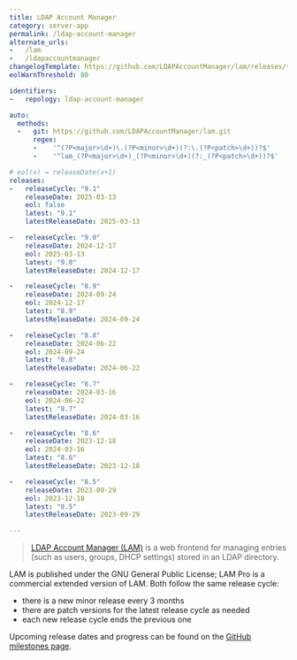 ```yaml
---
title: LDAP Account Manager
category: server-app
permalink: /ldap-account-manager
alternate_urls:
-   /lam
-   /ldapaccountmanager
changelogTemplate: https://github.com/LDAPAccountManager/lam/releases/tag/__LATEST__
eolWarnThreshold: 80

identifiers:
-   repology: ldap-account-manager

auto:
  methods:
  -   git: https://github.com/LDAPAccountManager/lam.git
      regex:
      -    '^(?P<major>\d+)\.(?P<minor>\d+)(?:\.(?P<patch>\d+))?$'
      -    '^lam_(?P<major>\d+)_(?P<minor>\d+)(?:_(?P<patch>\d+))?$'

# eol(x) = releaseDate(x+1)
releases:
-   releaseCycle: "9.1"
    releaseDate: 2025-03-13
    eol: false
    latest: "9.1"
    latestReleaseDate: 2025-03-13

-   releaseCycle: "9.0"
    releaseDate: 2024-12-17
    eol: 2025-03-13
    latest: "9.0"
    latestReleaseDate: 2024-12-17

-   releaseCycle: "8.9"
    releaseDate: 2024-09-24
    eol: 2024-12-17
    latest: "8.9"
    latestReleaseDate: 2024-09-24

-   releaseCycle: "8.8"
    releaseDate: 2024-06-22
    eol: 2024-09-24
    latest: "8.8"
    latestReleaseDate: 2024-06-22

-   releaseCycle: "8.7"
    releaseDate: 2024-03-16
    eol: 2024-06-22
    latest: "8.7"
    latestReleaseDate: 2024-03-16

-   releaseCycle: "8.6"
    releaseDate: 2023-12-18
    eol: 2024-03-16
    latest: "8.6"
    latestReleaseDate: 2023-12-18

-   releaseCycle: "8.5"
    releaseDate: 2023-09-29
    eol: 2023-12-18
    latest: "8.5"
    latestReleaseDate: 2023-09-29

---
```


> [LDAP Account Manager (LAM)](https://www.ldap-account-manager.org/) is a web frontend for managing
> entries (such as users, groups, DHCP settings) stored in an LDAP directory.

LAM is published under the GNU General Public License; LAM Pro is a commercial extended version of
LAM. Both follow the same release cycle:
- there is a new minor release every 3 months
- there are patch versions for the latest release cycle as needed
- each new release cycle ends the previous one

Upcoming release dates and progress can be found on the
[GitHub milestones page](https://github.com/LDAPAccountManager/lam/milestones).
